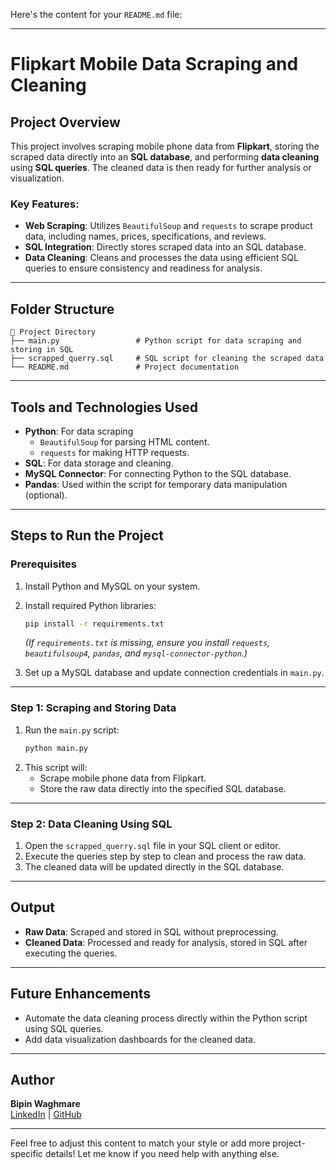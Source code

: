 Here's the content for your `README.md` file:

---

# Flipkart Mobile Data Scraping and Cleaning

## Project Overview

This project involves scraping mobile phone data from **Flipkart**, storing the scraped data directly into an **SQL database**, and performing **data cleaning** using **SQL queries**. The cleaned data is then ready for further analysis or visualization.

### Key Features:
- **Web Scraping**: Utilizes `BeautifulSoup` and `requests` to scrape product data, including names, prices, specifications, and reviews.
- **SQL Integration**: Directly stores scraped data into an SQL database.
- **Data Cleaning**: Cleans and processes the data using efficient SQL queries to ensure consistency and readiness for analysis.

---

## Folder Structure

```plaintext
📂 Project Directory
├── main.py                 # Python script for data scraping and storing in SQL
├── scrapped_querry.sql     # SQL script for cleaning the scraped data
└── README.md               # Project documentation
```

---

## Tools and Technologies Used

- **Python**: For data scraping
  - `BeautifulSoup` for parsing HTML content.
  - `requests` for making HTTP requests.
- **SQL**: For data storage and cleaning.
- **MySQL Connector**: For connecting Python to the SQL database.
- **Pandas**: Used within the script for temporary data manipulation (optional).

---

## Steps to Run the Project

### Prerequisites
1. Install Python and MySQL on your system.
2. Install required Python libraries:
   ```bash
   pip install -r requirements.txt
   ```
   *(If `requirements.txt` is missing, ensure you install `requests`, `beautifulsoup4`, `pandas`, and `mysql-connector-python`.)*

3. Set up a MySQL database and update connection credentials in `main.py`.

---

### Step 1: Scraping and Storing Data

1. Run the `main.py` script:
   ```bash
   python main.py
   ```
2. This script will:
   - Scrape mobile phone data from Flipkart.
   - Store the raw data directly into the specified SQL database.

---

### Step 2: Data Cleaning Using SQL

1. Open the `scrapped_querry.sql` file in your SQL client or editor.
2. Execute the queries step by step to clean and process the raw data.
3. The cleaned data will be updated directly in the SQL database.

---

## Output

- **Raw Data**: Scraped and stored in SQL without preprocessing.
- **Cleaned Data**: Processed and ready for analysis, stored in SQL after executing the queries.

---

## Future Enhancements

- Automate the data cleaning process directly within the Python script using SQL queries.
- Add data visualization dashboards for the cleaned data.

---

## Author

**Bipin Waghmare**  
[LinkedIn](https://www.linkedin.com/in/bipin-waghmare-2bb623167/) | [GitHub](https://github.com/bipinwaghmare)

---

Feel free to adjust this content to match your style or add more project-specific details! Let me know if you need help with anything else.